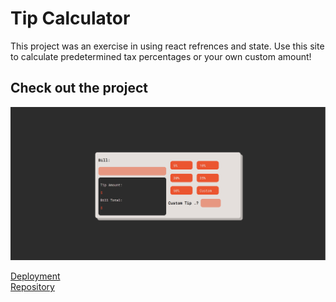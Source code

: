 # Tip Calculator

This project was an exercise in using react refrences and state. Use this site to calculate predetermined tax percentages or your own custom amount!

## Check out the project

![Screenshot of site](./src/assets/tip-calculator.png)

[Deployment](https://johnathanmann.github.io/tip-calculator/) <br/>
[Repository](https://github.com/johnathanmann/tip-calculator)